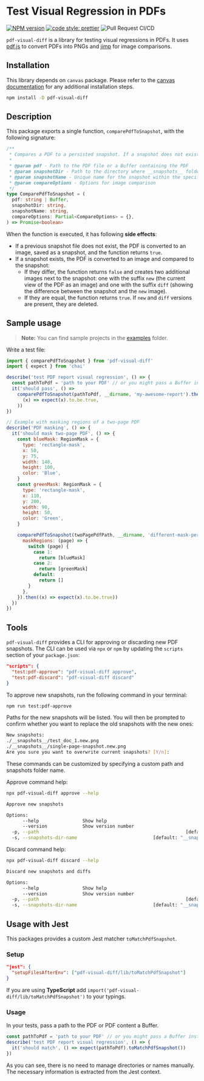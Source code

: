 # Test Visual Regression in PDFs

[![NPM version][npm-badge-url]][npm-url]
[![code style: prettier][prettier-badge-url]][prettier-url]
![Pull Request CI/CD](https://github.com/moshensky/pdf-visual-diff/workflows/Pull%20Request%20CI/CD/badge.svg?branch=master)

`pdf-visual-diff` is a library for testing visual regressions in PDFs. It uses [pdf.js](https://github.com/mozilla/pdf.js) to convert PDFs into PNGs and [jimp](https://github.com/oliver-moran/jimp) for image comparisons.

## Installation

This library depends on `canvas` package. Please refer to the [canvas documentation](https://github.com/Automattic/node-canvas) for any additional installation steps.

```sh
npm install -D pdf-visual-diff
```

[npm-url]: https://www.npmjs.com/package/pdf-visual-diff
[npm-badge-url]: https://img.shields.io/npm/v/pdf-visual-diff.svg
[prettier-url]: https://github.com/prettier/prettier
[prettier-badge-url]: https://img.shields.io/badge/code_style-prettier-ff69b4.svg

## Description

This package exports a single function, `comparePdfToSnapshot`, with the following signature:

```ts
/**
 * Compares a PDF to a persisted snapshot. If a snapshot does not exists, one is created.
 * 
 * @param pdf - Path to the PDF file or a Buffer containing the PDF
 * @param snapshotDir - Path to the directory where __snapshots__ folder will be created
 * @param snapshotName - Unique name for the snapshot within the specified path
 * @param compareOptions - Options for image comparison
 */
type ComparePdfToSnapshot = (
  pdf: string | Buffer,
  snapshotDir: string,
  snapshotName: string,
  compareOptions: Partial<CompareOptions> = {},
) => Promise<boolean>
```

When the function is executed, it has following **side effects**:

- If a previous snapshot file does not exist, the PDF is converted to an image, saved as a snapshot, and the function returns `true`.
- If a snapshot exists, the PDF is converted to an image and compared to the snapshot:
  - If they differ, the function returns `false` and creates two additional images next to the snapshot: one with the suffix `new` (the current view of the PDF as an image) and one with the suffix `diff` (showing the difference between the snapshot and the `new` image).
  - If they are equal, the function returns `true`. If `new` and `diff` versions are present, they are deleted.

## Sample usage

> **Note:** You can find sample projects in the [examples](https://github.com/moshensky/pdf-visual-diff/tree/master/examples) folder.

Write a test file:

```js
import { comparePdfToSnapshot } from 'pdf-visual-diff'
import { expect } from 'chai'

describe('test PDF report visual regression', () => {
  const pathToPdf = 'path to your PDF' // or you might pass a Buffer instead
  it('should pass', () =>
    comparePdfToSnapshot(pathToPdf, __dirname, 'my-awesome-report').then(
      (x) => expect(x).to.be.true,
    ))
})

// Example with masking regions of a two-page PDF
describe('PDF masking', () => {
  it('should mask two-page PDF', () => {
    const blueMask: RegionMask = {
      type: 'rectangle-mask',
      x: 50,
      y: 75,
      width: 140,
      height: 100,
      color: 'Blue',
    }
    const greenMask: RegionMask = {
      type: 'rectangle-mask',
      x: 110,
      y: 200,
      width: 90,
      height: 50,
      color: 'Green',
    }

    comparePdfToSnapshot(twoPagePdfPath, __dirname, 'different-mask-per-page', {
      maskRegions: (page) => {
        switch (page) {
          case 1:
            return [blueMask]
          case 2:
            return [greenMask]
          default:
            return []
        }
      },
    }).then((x) => expect(x).to.be.true))
  })
})

```

## Tools

`pdf-visual-diff` provides a CLI for approving or discarding new PDF snapshots. The CLI can be used via `npx` or `npm` by updating the `scripts` section of your `package.json`:

```json
"scripts": {
  "test:pdf-approve": "pdf-visual-diff approve",
  "test:pdf-discard": "pdf-visual-diff discard"
}
```

To approve new snapshots, run the following command in your terminal:

```sh
npm run test:pdf-approve
```

Paths for the new snapshots will be listed. You will then be prompted to confirm whether you want to replace the old snapshots with the new ones:

```sh
New snapshots:
./__snapshots__/test_doc_1.new.png
./__snapshots__/single-page-snapshot.new.png
Are you sure you want to overwrite current snapshots? [Y/n]:
```

These commands can be customized by specifying a custom path and snapshots folder name.

Approve command help:

```sh
npx pdf-visual-diff approve --help

Approve new snapshots

Options:
      --help                Show help                                  [boolean]
      --version             Show version number                        [boolean]
  -p, --path                                                      [default: "."]
  -s, --snapshots-dir-name                            [default: "__snapshots__"]
```

Discard command help:

```sh
npx pdf-visual-diff discard --help

Discard new snapshots and diffs

Options:
      --help                Show help                                  [boolean]
      --version             Show version number                        [boolean]
  -p, --path                                                      [default: "."]
  -s, --snapshots-dir-name                            [default: "__snapshots__"]
```

## Usage with Jest

This packages provides a custom Jest matcher `toMatchPdfSnapshot`.

### Setup

```json
"jest": {
  "setupFilesAfterEnv": ["pdf-visual-diff/lib/toMatchPdfSnapshot"]
}
```

If you are using **TypeScript** add `import('pdf-visual-diff/lib/toMatchPdfSnapshot')` to your typings.

### Usage

In your tests, pass a path to the PDF or PDF content a Buffer.

```ts
const pathToPdf = 'path to your PDF' // or you might pass a Buffer instead
describe('test PDF report visual regression', () => {
  it('should match', () => expect(pathToPdf).toMatchPdfSnapshot())
})
```

As you can see, there is no need to manage directories or names manually. The necessary information is extracted from the Jest context.
